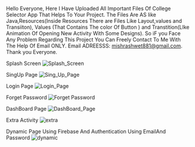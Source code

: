 Hello Everyone, Here I Have Uploaded All Important Files Of College Selector App That Helps To Your Project.
The Files Are AS like Java,Resources(Inside Resources There are Files Like Layout,values and Transiiton), Values (That Contains The color Of Button ) and Transtition(LIke Animation Of Opening New Activity With Some Designs).
So iF you Face Any Problem Regarding This Project You Can Freely Contact To Me With The Help Of Email ONLY. Email ADREESSS: mishrashwet881@gmail.com.
Thank you Everyone.

Splash Screen
![Splash_Screen](https://github.com/user-attachments/assets/b58e631c-8818-4718-a6c9-4206586e5a37)

SingUp Page
![Sing_Up_Page](https://github.com/user-attachments/assets/d246851e-a020-4427-8b67-e917f2124239)

Login Page
![Login_Page](https://github.com/user-attachments/assets/d5a51ad8-57bc-475c-86e7-5e2189b4a24e)

Forget Password
![Forget Password](https://github.com/user-attachments/assets/23680f6c-35d9-45ee-bce4-3c733d2a592f)

DashBoard Page
![DashBoard_Page](https://github.com/user-attachments/assets/80a9e47c-52cc-4a74-adca-6c0dc5dad702)

Extra Activity
![extra](https://github.com/user-attachments/assets/2a756af7-a9cd-4162-aed5-076f491cd507)

Dynamic Page Using Firebase And Authentication Using EmailAnd Password
![dynamic](https://github.com/user-attachments/assets/c52bf567-a64a-47b4-a269-3ad6a093bc91)

